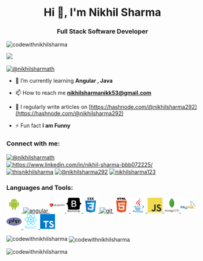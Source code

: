 <h1 align="center">Hi 👋, I'm Nikhil Sharma</h1>
<h3 align="center"> Full Stack Software Developer </h3>

<p align="left"> <img src="https://komarev.com/ghpvc/?username=codewithnikhilsharma&label=Profile%20views&color=0e75b6&style=flat" alt="codewithnikhilsharma" /> </p>


  <p align="left"> <img src="https://media0.giphy.com/media/tJDz8mPYyUJZ1Pg9fA/giphy.gif"  /> </p>

<p align="left"> <a href="https://twitter.com/@nikhilsharmath" target="blank"><img src="https://img.shields.io/twitter/follow/nikhilsharmath?logo=twitter&style=for-the-badge" alt="@nikhilsharmath" /></a> </p>

- 🌱 I’m currently learning **Angular , Java**

- 📫 How to reach me **nikhilsharmanikk53@gmail.com**

- 📝 I regularly write articles on [https://hashnode.com/@nikhilsharma292](https://hashnode.com/@nikhilsharma292)

- ⚡ Fun fact **I am Funny**

<h3 align="left">Connect with me:</h3>
<p align="left">
<a href="https://twitter.com/@nikhilsharmath" target="blank"><img align="center" src="https://raw.githubusercontent.com/rahuldkjain/github-profile-readme-generator/master/src/images/icons/Social/twitter.svg" alt="@nikhilsharmath" height="30" width="40" /></a>
<a href="https://linkedin.com/in/nikhil-sharma-bbb072225/" target="blank"><img align="center" src="https://raw.githubusercontent.com/rahuldkjain/github-profile-readme-generator/master/src/images/icons/Social/linked-in-alt.svg" alt="https://www.linkedin.com/in/nikhil-sharma-bbb072225/" height="30" width="40" /></a>
<a href="https://instagram.com/thisnikhilsharma" target="blank"><img align="center" src="https://raw.githubusercontent.com/rahuldkjain/github-profile-readme-generator/master/src/images/icons/Social/instagram.svg" alt="thisnikhilsharma" height="30" width="40" /></a>
  <a href="https://hashnode.com/@nikhilsharma292" target="blank"><img align="center" src="https://raw.githubusercontent.com/rahuldkjain/github-profile-readme-generator/master/src/images/icons/Social/hashnode.svg" alt="@nikhilsharma292" height="30" width="40" /></a>
<a href="https://www.leetcode.com/nikhilsharma123" target="blank"><img align="center" src="https://raw.githubusercontent.com/rahuldkjain/github-profile-readme-generator/master/src/images/icons/Social/leet-code.svg" alt="nikhilsharma123" height="30" width="40" /></a>
</p>

<h3 align="left">Languages and Tools:</h3>
<p align="left"> <a href="https://developer.android.com" target="_blank" rel="noreferrer"> <img src="https://raw.githubusercontent.com/devicons/devicon/master/icons/android/android-original-wordmark.svg" alt="android" width="40" height="40"/> </a> <a href="https://angular.io" target="_blank" rel="noreferrer"> <img src="https://angular.io/assets/images/logos/angular/angular.svg" alt="angular" width="40" height="40"/> </a> <a href="https://angular.io" target="_blank" rel="noreferrer"> <img src="https://raw.githubusercontent.com/devicons/devicon/master/icons/angularjs/angularjs-original-wordmark.svg" alt="angularjs" width="40" height="40"/> </a> <a href="https://getbootstrap.com" target="_blank" rel="noreferrer"> <img src="https://raw.githubusercontent.com/devicons/devicon/master/icons/bootstrap/bootstrap-plain-wordmark.svg" alt="bootstrap" width="40" height="40"/> </a> <a href="https://www.w3schools.com/css/" target="_blank" rel="noreferrer"> <img src="https://raw.githubusercontent.com/devicons/devicon/master/icons/css3/css3-original-wordmark.svg" alt="css3" width="40" height="40"/> </a> <a href="https://git-scm.com/" target="_blank" rel="noreferrer"> <img src="https://www.vectorlogo.zone/logos/git-scm/git-scm-icon.svg" alt="git" width="40" height="40"/> </a> <a href="https://www.w3.org/html/" target="_blank" rel="noreferrer"> <img src="https://raw.githubusercontent.com/devicons/devicon/master/icons/html5/html5-original-wordmark.svg" alt="html5" width="40" height="40"/> </a> <a href="https://www.java.com" target="_blank" rel="noreferrer"> <img src="https://raw.githubusercontent.com/devicons/devicon/master/icons/java/java-original.svg" alt="java" width="40" height="40"/> </a> <a href="https://developer.mozilla.org/en-US/docs/Web/JavaScript" target="_blank" rel="noreferrer"> <img src="https://raw.githubusercontent.com/devicons/devicon/master/icons/javascript/javascript-original.svg" alt="javascript" width="40" height="40"/> </a> <a href="https://www.mongodb.com/" target="_blank" rel="noreferrer"> <img src="https://raw.githubusercontent.com/devicons/devicon/master/icons/mongodb/mongodb-original-wordmark.svg" alt="mongodb" width="40" height="40"/> </a> <a href="https://www.mysql.com/" target="_blank" rel="noreferrer"> <img src="https://raw.githubusercontent.com/devicons/devicon/master/icons/mysql/mysql-original-wordmark.svg" alt="mysql" width="40" height="40"/> </a> <a href="https://www.php.net" target="_blank" rel="noreferrer"> <img src="https://raw.githubusercontent.com/devicons/devicon/master/icons/php/php-original.svg" alt="php" width="40" height="40"/> </a> <a href="https://reactjs.org/" target="_blank" rel="noreferrer"> <img src="https://raw.githubusercontent.com/devicons/devicon/master/icons/react/react-original-wordmark.svg" alt="react" width="40" height="40"/> </a> <a href="https://www.typescriptlang.org/" target="_blank" rel="noreferrer"> <img src="https://raw.githubusercontent.com/devicons/devicon/master/icons/typescript/typescript-original.svg" alt="typescript" width="40" height="40"/> </a> </p>

<p><img align="left" src="https://github-readme-stats.vercel.app/api/top-langs?username=codewithnikhilsharma&show_icons=true&locale=en&layout=compact" alt="codewithnikhilsharma" /></p>

<p>&nbsp;<img align="center" src="https://github-readme-stats.vercel.app/api?username=codewithnikhilsharma&show_icons=true&locale=en" alt="codewithnikhilsharma" /></p>

<p><img align="center" src="https://github-readme-streak-stats.herokuapp.com/?user=codewithnikhilsharma&" alt="codewithnikhilsharma" /></p>
